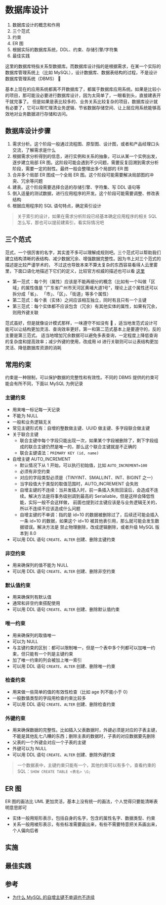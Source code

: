# 数据库设计

1. 数据库设计的概念和作用
2. 三个范式
3. 约束
4. ER 图
5. 根据实际的数据库系统，DDL、约束、存储引擎/字符集
6. 最佳实践

这里的数据库特指关系型数据库。而数据库设计指的是根据需求，在某一个实际的数据库管理系统上（比如 MySQL），设计数据库、数据表结构的过程，不是设计数据库管理系统（DBMS） 🐶

基本上现在的应用系统都离不开数据库了，都属于数据库应用系统。如果是比较小的项目，那可能没必要进行数据库设计，因为太简单了，一眼看到头，直接建表开干就完事了。
但是如果是表比较多的、业务关系比较复杂的项目，数据库设计就有必要了，它可以帮忙理清业务逻辑、节省数据存储空间、让上层应用系统能够高效地对业务数据进行存储和访问。

## 数据库设计步骤

1. 需求分析。这个阶段一般通过流程图、原型图、设计图，或者和产品经理口头交流，了解需求是什么
2. 根据需求分析得到的信息，进行实例和关系的抽象，可以从某一个实例出发，逐步建立局部 ER 图。这阶段可能会遇到不少问题，需要反复回溯到需求分析阶段，需要一定的耐性。最终一般会整理出多个局部的 ER 图
3. 合并多个局部 ER 图成一个全局 ER 图。这个阶段可能需要解决局部图的冲突、冗余等问题
4. 建表。这个阶段需要选择合适的存储引擎、字符集、写 DDL 语句等
5. 倒入适量的测试数据，进行应用程序的开发。这个阶段可能需要调整、修改表结构
6. 根据应用程序的 SQL 语句特点，确定索引设计

> 关于索引的设计，如果在需求分析阶段已经基本确定应用程序的相关 SQL 怎么写，那也可以提前建索引，看实际情况吧

## 三个范式

范式，一个很厉害的名字，其实差不多可以理解成规则吧。三个范式可以帮助我们建立结构清晰的表结构、减少数据冗余、增强数据完整性。因为书上对三个范式的描述是比较严谨学术的，
不过这也导致本来不算太复杂的东西容易看得人云里雾里，下面口语化地描述下它们的定义，比较官方权威的描述也可以看 [这里](https://zh.wikipedia.org/wiki/%E6%95%B0%E6%8D%AE%E5%BA%93%E8%A7%84%E8%8C%83%E5%8C%96)

- 第一范式：每个列（属性）应该是不能再细分的概念（比如有一个叫做「区域」的属性值是 "广东省广州市天河区黄埔大道1号"，理论上这个属性还可以拆分成「省」、 「市」、「区」、「街道」等多个属性）
- 第二范式：每个表（实体）之间应该相互独立，同时有且只有一个主键
- 第三范式：每个实体都不应该包含（冗余）有其他实体的属性，如果有冗余，则用外键关联

范式虽好，但是就像设计模式那样，一味遵守不如没有 🐶 ，适当地发范式设计可能可以让结构更加灵活、查询效率更好。第一和第二范式基本上是要遵守的，反的主要是第三范式。
适当地增加冗余数据可以避免多表查询，一定程度上降低查询的复杂度和提高效率；减少外键的使用，改成用 id 进行关联则可以让表结构更加灵活、降低数据库资源的消耗

## 常用约束

约束是一种限制，可以保护数据的完整性和有效性。不同的 DBMS 提供的约束可能会有所不同，下面以 MySQL 为例记录

### 主键约束

- 用来唯一标记每一天记录
- 不能为 NULL
- 一般和业务逻辑无关
- 常见主键形式有：自增的整数做主键、UUID 做主键、多字段联合做主键
- 关于联合主键
    - 联合主键中每个字段只能出现一次，如果某个字段被删除了，剩下字段组成的联合主键仍然是唯一的，那么这个联合主键就是不正确的
    - 联合主键语法：`PRIMARY KEY (id, name)`
- 自增主键 AUTO_INCREMENT
    - 默认情况下从 1 开始，可以执行初始值，比如 `AUTO_INCREMENT=100`
    - 必须有非空约束
    - 对应的字段类型必须是（TINYINT、SMALLINT、INT、BIGINT 之一）
    - 当字段值大于类型的取值范围时，AUTO_INCREMENT 会失败
    - 自增主键的不连续：当并发插入时，前一条插入失败回滚后，会造成不连续。解决方法是将事务级别调到最高的 Serialiable，但是这样会降低性能，实际一般不会这样做，
        前面也提到过主键应该是与业务逻辑无关的，所以不连续不应该造成什么问题
    - 自增主键的不单调：指的是 id=10 的数据被删除过了，后续还可能会插入一条 id=10 的数据，如果这个 id=10 被其他表引用，那么就可能会发生数据错误。解决方法是
        禁止物理删除，改成逻辑删除，或者升级 MySQL 版本到 8.0
- 可以用 DDL 语句 `CREATE`、`ALTER` 创建、删除主键约束

### 非空约束

- 用来确保列的值不能为 NULL
- 可以用 DDL 语句 `CREATE`、`ALTER` 创建、删除非空约束

### 默认值约束

- 用来确保列有默认值
- 通常和非空约束搭配使用
- 可以用 DDL 语句 `CREATE`、`ALTER` 创建、删除默认值约束

### 唯一约束

- 用来确保列的取值唯一
- 可以为 NULL
- 与主键约束的区别：都可以限制唯一，但是一个表中多个列都可以加唯一约束，但只能有一个列是主键约束
- 加了唯一约束的列会被加上唯一索引
- 可以用 DDL 语句 `CREATE`、`ALTER` 创建、删除唯一约束

### 检查约束

- 用来做一些简单的值的有效性检查（比如 age 列不能小于 0）
- 一般数值类型的字段用检查约束比较多
- 可以用 DDL 语句 `CREATE`、`ALTER` 创建、删除检查约束

### 外键约束

- 用来确保数据的完整性。比如插入父表数据时，外键必须是对应的子表主键，不能是其他乱七八糟的东西；删除主表的数据时，子表的对应数据要先删除
- 父表的一个外键会对应一个子表的主键
- 外键可以为 NULL
- 可以用 DDL 语句 `CREATE`、`ALTER` 创建、删除外键约束

> 一个数据表中，主键约束只能有一个，其他约束可以有多个。查看约束的 SQL：`SHOW CREATE TABLE <表名> \G;`

## ER 图

ER 图的画法比 UML 更加灵活，基本上没有统一的画法，个人觉得只要能清晰表明意思即可

- 实体一般用矩形表示，包括自身的名字，包含的属性名字、数据类型、约束
- 关系一般用棱形表示，有些标准需要画出来，有些不需要特意把关系画出来，个人偏向后者



## 实施

## 最佳实践

## 参考

- [为什么 MySQL 的自增主键不单调也不连续](https://draveness.me/whys-the-design-mysql-auto-increment/)
